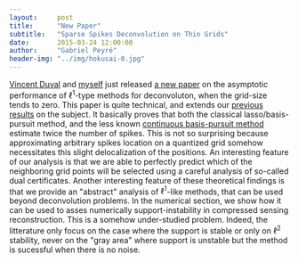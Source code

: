 ```yaml
---
layout:     post
title:      "New Paper"
subtitle:   "Sparse Spikes Deconvolution on Thin Grids"
date:       2015-03-24 12:00:00
author:     "Gabriel Peyré"
header-img: "../img/hokusai-0.jpg"
---
```



[Vincent Duval](https://who.rocq.inria.fr/Vincent.Duval/) and [myself](http://gpeyre.github.io/) just released [a new paper](http://hal.archives-ouvertes.fr/hal-01135200) on the asymptotic performance of $\ell^1$-type methods for deconvoluton, when the grid-size tends to zero. This paper is quite technical, and extends our [previous results](https://hal.archives-ouvertes.fr/hal-00839635/) on the subject. It basically proves that both the classical lasso/basis-pursuit method, and the less known [continuous basis-pursuit method](http://nbviewer.ipython.org/github/gpeyre/numerical-tours/blob/master/matlab/sparsity_9_sparsespikes_cbp.ipynb) estimate twice the number of spikes. This is not so surprising because approximating arbitrary spikes location on a quantized grid somehow necessitates this slight delocalization of the positions. An interesting feature of our analysis is that we are able to perfectly predict which of the neighboring grid points will be selected using a careful analysis of so-called dual certificates. Another interesting feature of these theoretical findings is that we provide an "abstract" analysis of $\ell^1$-like methods, that can be used beyond deconvolution problems. In the numerical section, we show how it can be used to asses numerically support-instability in compressed sensing reconstruction. This is a somehow under-studied problem. Indeed, the litterature only focus on the case where the support is stable or only on $\ell^2$ stability, never on the "gray area" where support is unstable but the method is sucessful when there is no noise.
